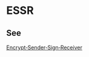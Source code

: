 # ESSR
## See
[Encrypt‐Sender‐Sign‐Receiver](https://github.com/WebOfTrust/WOT-terms/wiki/encrypt-sender-sign-receiver)